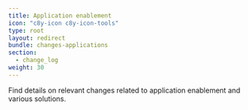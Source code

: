 ```yaml
---
title: Application enablement
icon: "c8y-icon c8y-icon-tools"
type: root
layout: redirect
bundle: changes-applications
section:
  - change_log
weight: 30
---
```


Find details on relevant changes related to application enablement and various solutions.
